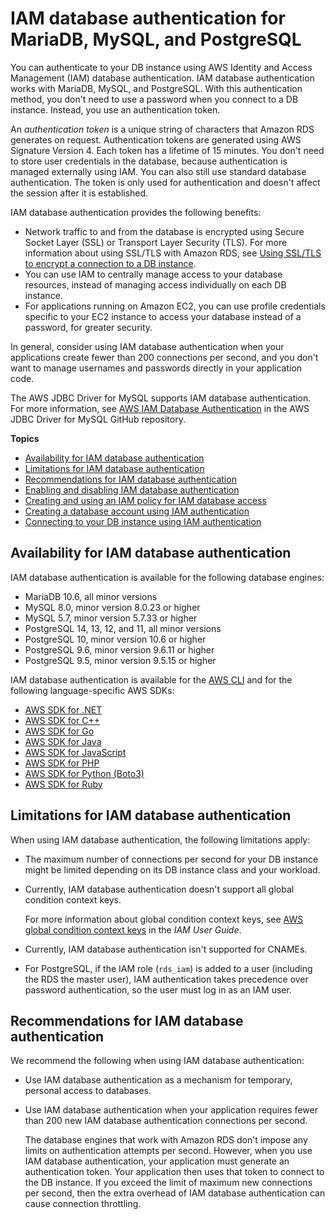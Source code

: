 # IAM database authentication for MariaDB, MySQL, and PostgreSQL<a name="UsingWithRDS.IAMDBAuth"></a>

You can authenticate to your DB instance using AWS Identity and Access Management \(IAM\) database authentication\. IAM database authentication works with MariaDB, MySQL, and PostgreSQL\. With this authentication method, you don't need to use a password when you connect to a DB instance\. Instead, you use an authentication token\.

An *authentication token* is a unique string of characters that Amazon RDS generates on request\. Authentication tokens are generated using AWS Signature Version 4\. Each token has a lifetime of 15 minutes\. You don't need to store user credentials in the database, because authentication is managed externally using IAM\. You can also still use standard database authentication\. The token is only used for authentication and doesn't affect the session after it is established\.

IAM database authentication provides the following benefits:
+ Network traffic to and from the database is encrypted using Secure Socket Layer \(SSL\) or Transport Layer Security \(TLS\)\. For more information about using SSL/TLS with Amazon RDS, see [Using SSL/TLS to encrypt a connection to a DB instance](UsingWithRDS.SSL.md)\.
+ You can use IAM to centrally manage access to your database resources, instead of managing access individually on each DB instance\.
+ For applications running on Amazon EC2, you can use profile credentials specific to your EC2 instance to access your database instead of a password, for greater security\.

In general, consider using IAM database authentication when your applications create fewer than 200 connections per second, and you don't want to manage usernames and passwords directly in your application code\.

The AWS JDBC Driver for MySQL supports IAM database authentication\. For more information, see [AWS IAM Database Authentication](https://github.com/awslabs/aws-mysql-jdbc#aws-iam-database-authentication) in the AWS JDBC Driver for MySQL GitHub repository\.

**Topics**
+ [Availability for IAM database authentication](#UsingWithRDS.IAMDBAuth.Availability)
+ [Limitations for IAM database authentication](#UsingWithRDS.IAMDBAuth.Limitations)
+ [Recommendations for IAM database authentication](#UsingWithRDS.IAMDBAuth.ConnectionsPerSecond)
+ [Enabling and disabling IAM database authentication](UsingWithRDS.IAMDBAuth.Enabling.md)
+ [Creating and using an IAM policy for IAM database access](UsingWithRDS.IAMDBAuth.IAMPolicy.md)
+ [Creating a database account using IAM authentication](UsingWithRDS.IAMDBAuth.DBAccounts.md)
+ [Connecting to your DB instance using IAM authentication](UsingWithRDS.IAMDBAuth.Connecting.md)

## Availability for IAM database authentication<a name="UsingWithRDS.IAMDBAuth.Availability"></a>

IAM database authentication is available for the following database engines:
+ MariaDB 10\.6, all minor versions
+ MySQL 8\.0, minor version 8\.0\.23 or higher
+ MySQL 5\.7, minor version 5\.7\.33 or higher
+ PostgreSQL 14, 13, 12, and 11, all minor versions
+ PostgreSQL 10, minor version 10\.6 or higher
+ PostgreSQL 9\.6, minor version 9\.6\.11 or higher
+ PostgreSQL 9\.5, minor version 9\.5\.15 or higher

IAM database authentication is available for the [AWS CLI](https://docs.aws.amazon.com/cli/latest/reference/rds/generate-db-auth-token.html) and for the following language\-specific AWS SDKs:
+ [AWS SDK for \.NET](https://docs.aws.amazon.com/sdkfornet/v3/apidocs/items/RDS/TRDSAuthTokenGenerator.html)
+ [AWS SDK for C\+\+](https://sdk.amazonaws.com/cpp/api/LATEST/class_aws_1_1_r_d_s_1_1_r_d_s_client.html#ae134ffffed5d7672f6156d324e7bd392)
+ [AWS SDK for Go](https://docs.aws.amazon.com/sdk-for-go/api/service/rds/#pkg-overview)
+ [AWS SDK for Java](https://docs.aws.amazon.com/sdk-for-java/latest/reference/software/amazon/awssdk/services/rds/RdsUtilities.html)
+ [AWS SDK for JavaScript](https://docs.aws.amazon.com/AWSJavaScriptSDK/latest/AWS/RDS/Signer.html)
+ [AWS SDK for PHP](https://docs.aws.amazon.com/aws-sdk-php/v3/api/class-Aws.Rds.AuthTokenGenerator.html)
+ [AWS SDK for Python \(Boto3\)](https://boto3.amazonaws.com/v1/documentation/api/latest/reference/services/rds.html#RDS.Client.generate_db_auth_token)
+ [AWS SDK for Ruby](https://docs.aws.amazon.com/sdk-for-ruby/v3/api/Aws/RDS/AuthTokenGenerator.html)

## Limitations for IAM database authentication<a name="UsingWithRDS.IAMDBAuth.Limitations"></a>

When using IAM database authentication, the following limitations apply:
+ The maximum number of connections per second for your DB instance might be limited depending on its DB instance class and your workload\.
+ Currently, IAM database authentication doesn't support all global condition context keys\.

  For more information about global condition context keys, see [AWS global condition context keys](https://docs.aws.amazon.com/IAM/latest/UserGuide/reference_policies_condition-keys.html) in the *IAM User Guide*\.
+ Currently, IAM database authentication isn't supported for CNAMEs\.
+ For PostgreSQL, if the IAM role \(`rds_iam`\) is added to a user \(including the RDS the master user\), IAM authentication takes precedence over password authentication, so the user must log in as an IAM user\.

## Recommendations for IAM database authentication<a name="UsingWithRDS.IAMDBAuth.ConnectionsPerSecond"></a>

We recommend the following when using IAM database authentication:
+ Use IAM database authentication as a mechanism for temporary, personal access to databases\.
+ Use IAM database authentication when your application requires fewer than 200 new IAM database authentication connections per second\.

  The database engines that work with Amazon RDS don't impose any limits on authentication attempts per second\. However, when you use IAM database authentication, your application must generate an authentication token\. Your application then uses that token to connect to the DB instance\. If you exceed the limit of maximum new connections per second, then the extra overhead of IAM database authentication can cause connection throttling\. 